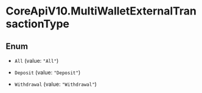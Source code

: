 # CoreApiV10.MultiWalletExternalTransactionType

## Enum


* `All` (value: `"All"`)

* `Deposit` (value: `"Deposit"`)

* `Withdrawal` (value: `"Withdrawal"`)


